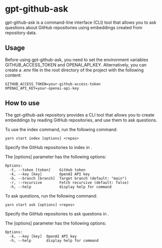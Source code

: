 # gpt-github-ask

gpt-github-ask is a command-line interface (CLI) tool that allows you to ask questions about GitHub repositories using embeddings created from repository data.

## Usage

Before using gpt-github-ask, you need to set the environment variables GITHUB_ACCESS_TOKEN and OPENAI_API_KEY. Alternatively, you can create a .env file in the root directory of the project with the following content:

```
GITHUB_ACCESS_TOKEN=your-github-access-token
OPENAI_API_KEY=your-openai-api-key
```

## How to use

The gpt-github-ask repository provides a CLI tool that allows you to create embeddings by reading GitHub repositories, and use them to ask questions.

To use the index command, run the following command:

```
yarn start index [options] <repos>
```

Specify the GitHub repositories to index in <repos>.

The [options] parameter has the following options:

```
Options:
  -t, --token [token]    GitHub token
  -k, --key [key]        OpenAI API key
  -b, --branch [branch]  Target branch (default: "main")
  -r, --recursive        Fetch recursive (default: false)
  -h, --help             display help for command
```

To ask questions, run the following command:

```
yarn start ask [options] <repos>
```

Specify the GitHub repositories to ask questions in <repos>.

The [options] parameter has the following options:

```
Options:
  -k, --key [key]  OpenAI API key
  -h, --help       display help for command
```
